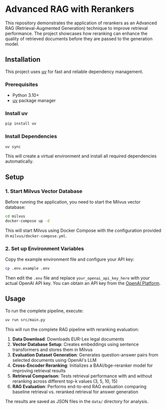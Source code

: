# Advanced RAG with Rerankers

This repository demonstrates the application of rerankers as an Advanced RAG (Retrieval-Augmented Generation) technique to improve retrieval performance. The project showcases how reranking can enhance the quality of retrieved documents before they are passed to the generation model.

## Installation

This project uses [uv](https://docs.astral.sh/uv/) for fast and reliable dependency management.

### Prerequisites
- Python 3.10+
- [uv](https://docs.astral.sh/uv/getting-started/installation/) package manager

### Install uv
```bash
pip install uv
```

### Install Dependencies
```bash
uv sync
```

This will create a virtual environment and install all required dependencies automatically.

## Setup

### 1. Start Milvus Vector Database
Before running the application, you need to start the Milvus vector database:

```bash
cd milvus
docker-compose up -d
```

This will start Milvus using Docker Compose with the configuration provided in `milvus/docker-compose.yml`.

### 2. Set up Environment Variables
Copy the example environment file and configure your API key:

```bash
cp .env.example .env
```

Then edit the `.env` file and replace `your_openai_api_key_here` with your actual OpenAI API key. You can obtain an API key from the [OpenAI Platform](https://platform.openai.com/api-keys).

## Usage

To run the complete pipeline, execute:

```bash
uv run src/main.py
```

This will run the complete RAG pipeline with reranking evaluation:

1. **Data Download**: Downloads EUR-Lex legal documents
2. **Vector Database Setup**: Creates embeddings using sentence transformers and stores them in Milvus
3. **Evaluation Dataset Generation**: Generates question-answer pairs from selected documents using OpenAI's LLM
4. **Cross-Encoder Reranking**: Initializes a BAAI/bge-reranker model for improving retrieval results
5. **Retrieval Comparison**: Tests retrieval performance with and without reranking across different top-k values (3, 5, 10, 15)
6. **RAG Evaluation**: Performs end-to-end RAG evaluation comparing baseline retrieval vs. reranked retrieval for answer generation

The results are saved as JSON files in the `data/` directory for analysis.
